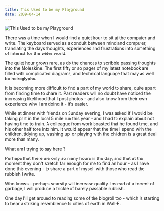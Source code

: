 ```yaml
---
title: This Used to be my Playground
date: 2009-04-14
---
```


![This Used to be my Playground](https://source.unsplash.com/03UCoidYvXw/1600x900)

There was a time when I would find a quiet hour to sit at the computer and write. The keyboard served as a conduit between mind and computer, translating the days thoughts, experiences and frustrations into something of interest for the wider world.

The quiet hour grows rare, as do the chances to scribble passing thoughts into the Moleskine. The first fifty or so pages of my latest notebook are filled with complicated diagrams, and technical language that may as well be heiroglyphs.

It is becoming more difficult to find a part of my world to share, quite apart from finding time to share it. Past readers will no doubt have noticed the increasing likelihood that I post photos - and also know from their own experience why I am doing it - it's easier.

While at dinner with friends on Sunday evening, I was asked if I would be taking part in the local 5 mile run this year - and I had to explain about not having time to train. A colleague from work boasted that he found time, and his other half tore into him. It would appear that the time I spend with the children, tidying up, washing up, or playing with the children is a great deal more than many.

What am I trying to say here ?

Perhaps that there are only so many hours in the day, and that at the moment they don't stretch far enough for me to find an hour - as I have done this evening - to share a part of myself with those who read the rubbish I write.

Who knows - perhaps scarsity will increase quality. Instead of a torrent of garbage, I will produce a trickle of barely passable rubbish.

One day I'll get around to reading some of the blogroll too - which is starting to bear a striking resemblence to cities of earth in Wall-E.